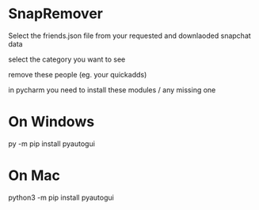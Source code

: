# SnapRemover
Select the friends.json file from your requested and downlaoded snapchat data

select the category you want to see

remove these people (eg. your quickadds)


in pycharm you need to install these modules / any missing one
# On Windows
py -m pip install pyautogui


# On Mac
python3 -m pip install pyautogui
